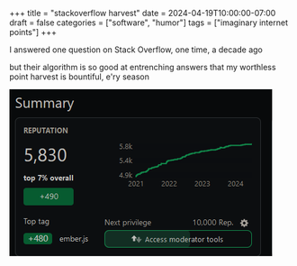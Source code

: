 +++
title = "stackoverflow harvest"
date = 2024-04-19T10:00:00-07:00
draft = false
categories = ["software", "humor"]
tags = ["imaginary internet points"]
+++

I answered one question on Stack Overflow, one time, a decade ago

but their algorithm is so good at entrenching answers that my worthless point harvest is bountiful, e'ry season

![](./harvest.png)